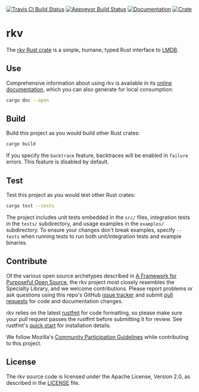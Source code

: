 [![Travis CI Build Status](https://travis-ci.org/mozilla/rkv.svg?branch=master)](https://travis-ci.org/mozilla/rkv)
[![Appveyor Build Status](https://ci.appveyor.com/api/projects/status/lk936u5y5bi6qafb/branch/master?svg=true)](https://ci.appveyor.com/project/mykmelez/rkv/branch/master)
[![Documentation](https://docs.rs/rkv/badge.svg)](https://docs.rs/rkv/)
[![Crate](https://img.shields.io/crates/v/rkv.svg)](https://crates.io/crates/rkv)

# rkv

The [rkv Rust crate](https://crates.io/crates/rkv) is a simple, humane, typed Rust interface to [LMDB](http://www.lmdb.tech/doc/).

## Use

Comprehensive information about using rkv is available in its [online documentation](https://docs.rs/rkv/), which you can also generate for local consumption:

```sh
cargo doc --open
```

## Build

Build this project as you would build other Rust crates:

```sh
cargo build
```

If you specify the `backtrace` feature, backtraces will be enabled in `failure`
errors. This feature is disabled by default.

## Test

Test this project as you would test other Rust crates:

```sh
cargo test --tests
```

The project includes unit tests embedded in the `src/` files, integration tests in the `tests/` subdirectory, and usage examples in the `examples/` subdirectory. To ensure your changes don't break examples, specify `--tests` when running tests to run both unit/integration tests and example binaries.

## Contribute

Of the various open source archetypes described in [A Framework for Purposeful Open Source](https://medium.com/mozilla-open-innovation/whats-your-open-source-strategy-here-are-10-answers-383221b3f9d3), the rkv project most closely resembles the Specialty Library, and we welcome contributions. Please report problems or ask questions using this repo's GitHub [issue tracker](https://github.com/mozilla/rkv/issues) and submit [pull requests](https://github.com/mozilla/rkv/pulls) for code and documentation changes.

rkv relies on the latest [rustfmt](https://github.com/rust-lang-nursery/rustfmt) for code formatting, so please make sure your pull request passes the rustfmt before submitting it for review. See rustfmt's [quick start](https://github.com/rust-lang-nursery/rustfmt#quick-start) for installation details.

We follow Mozilla's [Community Participation Guidelines](https://www.mozilla.org/en-US/about/governance/policies/participation/) while contributing to this project.

## License

The rkv source code is licensed under the Apache License, Version 2.0, as described in the [LICENSE](https://github.com/mozilla/rkv/blob/master/LICENSE) file.
